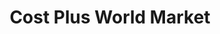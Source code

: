 ---
title: "Cost Plus World Market"
url: /framingham/cost-plus-world-market/
shop: interior decoration
---
